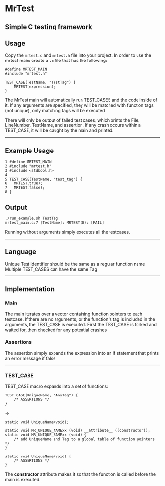 # MrTest
Simple C testing framework
---

## Usage

Copy the `mrtest.c` and `mrtest.h` file into your project.
In order to use the mrtest main: create a `.c` file that has the following:

```
#define MRTEST_MAIN
#include "mrtest.h"

TEST_CASE(TestName, "TestTag") {
	MRTEST(expression);
}
```
The MrTest main will automatically run TEST_CASES and the code inside of it.
If any arguments are specified, they will be matched with function tags (not unique),
only matching tags will be executed

There will only be output of failed test cases,
which prints the File, LineNumber, TestName, and assertion.
If any crash occurs within a TEST_CASE, it will be caught by the main and printed.

---

## Example Usage

```
1 #define MRTEST_MAIN
2 #include "mrtest.h"
3 #include <stdbool.h>
4
5 TEST_CASE(TestName, "test_tag") {
6 	MRTEST(true);
7 	MRTEST(false);
8 }
```

## Output
```
./run_example.sh TestTag
mrtest_main.c:7 [TestName]: MRTEST(0): [FAIL]
```

Running without arguments simply executes all the testcases.

---

## Language

Unique Test Identifier should be the same as a regular function name
Multiple TEST_CASES can have the same Tag

---

## Implementation

### Main

The main iterates over a vector containing function pointers to each testcase.
If there are no arguments, or the function's tag is included in the arguments, the TEST_CASE is executed.
First the TEST_CASE is forked and waited for, then checked for any potential crashes

### Assertions

The assertion simply expands the expression into an if statement that prints an error message if false

---

### TEST_CASE

TEST_CASE macro expands into a set of functions:

```
TEST_CASE(UniqueName, "AnyTag") {
	/* ASSERTIONS */
}
```

->

```
static void UniqueName(void);

static void MR_UNIQUE_NAMExx (void) __attribute__ ((constructor));
static void MR_UNIQUE_NAMExx (void) {
	/* add UniqueName and Tag to a global table of function pointers */
}

static void UniqueName(void) {
	/* ASSERTIONS */
}
```

The __constructor__ attribute makes it so that the function is called before the main is executed.

